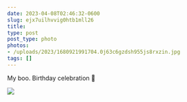 ```yaml
---
date: 2023-04-08T02:46:32-0600
slug: ejx7uilhvvig0htb1mll26
title: 
type: post
post_type: photo
photos:
- /uploads/2023/1680921991704.0j63c6gzdsh955js8rxzin.jpg
tags: []
---
```

My boo. Birthday celebration 🎉


![](/uploads/2023/1680921991704.0j63c6gzdsh955js8rxzin.jpg)



